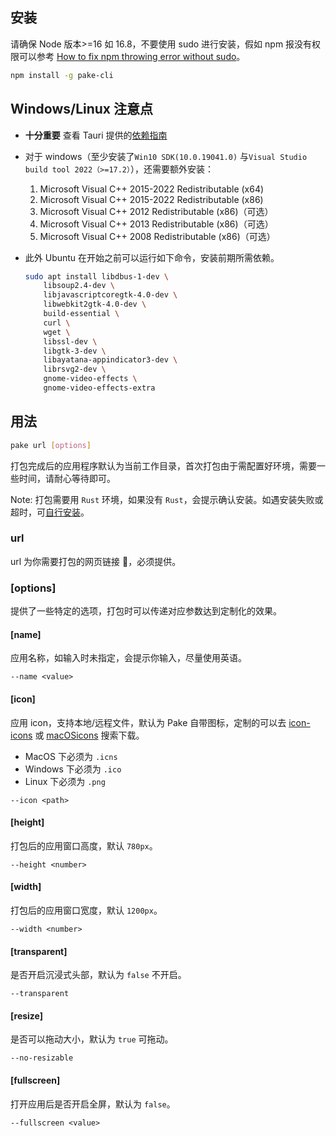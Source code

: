 ## 安装

请确保 Node 版本>=16 如 16.8，不要使用 sudo 进行安装，假如 npm 报没有权限可以参考 [How to fix npm throwing error without sudo](https://stackoverflow.com/questions/16151018/how-to-fix-npm-throwing-error-without-sudo)。

```bash
npm install -g pake-cli
```

## Windows/Linux 注意点

- **十分重要** 查看 Tauri 提供的[依赖指南](https://tauri.app/v1/guides/getting-started/prerequisites)
- 对于 windows（至少安装了`Win10 SDK(10.0.19041.0)` 与`Visual Studio build tool 2022（>=17.2）`），还需要额外安装：

  1. Microsoft Visual C++ 2015-2022 Redistributable (x64)
  2. Microsoft Visual C++ 2015-2022 Redistributable (x86)
  3. Microsoft Visual C++ 2012 Redistributable (x86)（可选）
  4. Microsoft Visual C++ 2013 Redistributable (x86)（可选）
  5. Microsoft Visual C++ 2008 Redistributable (x86)（可选）

- 此外 Ubuntu 在开始之前可以运行如下命令，安装前期所需依赖。

  ```bash
  sudo apt install libdbus-1-dev \
      libsoup2.4-dev \
      libjavascriptcoregtk-4.0-dev \
      libwebkit2gtk-4.0-dev \
      build-essential \
      curl \
      wget \
      libssl-dev \
      libgtk-3-dev \
      libayatana-appindicator3-dev \
      librsvg2-dev \
      gnome-video-effects \
      gnome-video-effects-extra
  ```

## 用法

```bash
pake url [options]
```

打包完成后的应用程序默认为当前工作目录，首次打包由于需配置好环境，需要一些时间，请耐心等待即可。

Note: 打包需要用 `Rust` 环境，如果没有 `Rust`，会提示确认安装。如遇安装失败或超时，可[自行安装](https://www.rust-lang.org/tools/install)。

### url

url 为你需要打包的网页链接 🔗，必须提供。

### [options]

提供了一些特定的选项，打包时可以传递对应参数达到定制化的效果。

#### [name]

应用名称，如输入时未指定，会提示你输入，尽量使用英语。

```shell
--name <value>
```

#### [icon]

应用 icon，支持本地/远程文件，默认为 Pake 自带图标，定制的可以去 [icon-icons](https://icon-icons.com) 或 [macOSicons](https://macosicons.com/#/) 搜索下载。

- MacOS 下必须为 `.icns`
- Windows 下必须为 `.ico`
- Linux 下必须为 `.png`

```shell
--icon <path>
```

#### [height]

打包后的应用窗口高度，默认 `780px`。

```shell
--height <number>
```

#### [width]

打包后的应用窗口宽度，默认 `1200px`。

```shell
--width <number>
```

#### [transparent]

是否开启沉浸式头部，默认为 `false` 不开启。

```shell
--transparent
```

#### [resize]

是否可以拖动大小，默认为 `true` 可拖动。

```shell
--no-resizable
```

#### [fullscreen]

打开应用后是否开启全屏，默认为 `false`。

```shell
--fullscreen <value>
```
